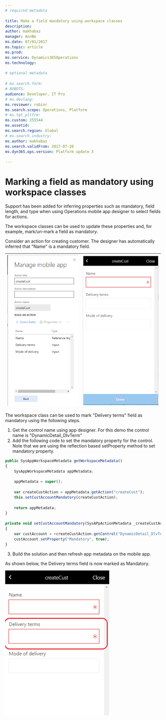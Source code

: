 ```yaml
---
# required metadata

title: Make a field mandatory using workspace classes
description: 
author: makhabaz
manager: AnnBe
ms.date: 07/01/2017
ms.topic: article
ms.prod: 
ms.service: Dynamics365Operations
ms.technology: 

# optional metadata

# ms.search.form: 
# ROBOTS: 
audience: Developer, IT Pro
# ms.devlang: 
ms.reviewer: robinr
ms.search.scope: Operations, Platform
# ms.tgt_pltfrm: 
ms.custom: 255544
ms.assetid: 
ms.search.region: Global
# ms.search.industry: 
ms.author: makhabaz
ms.search.validFrom: 2017-07-20
ms.dyn365.ops.version: Platform update 3

---
```



# Marking a field as mandatory using workspace classes
Support has been added for inferring properties such as mandatory, field length, and type when using Operations mobile app designer to select fields for actions.

The workspace classes can be used to update these properties and, for example, mark/un-mark a field as mandatory.

Consider an action for creating customer. The designer has automatically inferred that "Name" is a mandatory field.

| ![alt text](media/workspace-api/MarkFieldAsMandatoryDesigner.png "Action showing fields")  | ![alt text](media/workspace-api/MarkFieldAsMandatoryAction.png "Action with mandatory field marked")|
|--|--|

The workspace class can be used to mark "Delivery terms" field as mandatory using the following steps.

1. Get the control name using app designer. For this demo the control name is "DynamicDetail_DlvTerm"
2. Add the following code to set the mandatory property for the control. Note that we are using the reflection based setProperty method to set mandatory property.

```javascript
public SysAppWorkspaceMetadata getWorkspaceMetadata()
{
    SysAppWorkspaceMetadata appMetadata;

    appMetadata = super();

    var createCustAction = appMetadata.getAction("createCust");
    this.setCustAccountMandatory(createCustAction);

    return appMetadata;
}

private void setCustAccountMandatory(SysAPpActionMetadata _createCustAction)
{
    var custAccount = +createCustAction.getControl("DynamicDetail_DlvTerm");
    custAccount.setProperty("Mandatory", true);
}
```

3. Build the solution and then refresh app metadata on the mobile app.

As shown below, the Delivery terms field is now marked as Mandatory.

![alt text](media/workspace-api/MarkFieldAsMandatoryFinal.png "Delivery terms field marked as mandatory")
